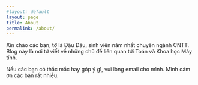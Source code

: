 ```yaml
---
#layout: default
layout: page
title: About
permalink: /about/
---
```


Xin chào các bạn, tớ là Đậu Đậu, sinh viên năm nhất chuyên ngành CNTT. Blog này là nơi tớ viết về những chủ đề liên quan tới Toán và Khoa học Máy tính. 

Nếu các bạn có thắc mắc hay góp ý gì, vui lòng email cho mình. Mình cảm ơn các bạn rất nhiều.